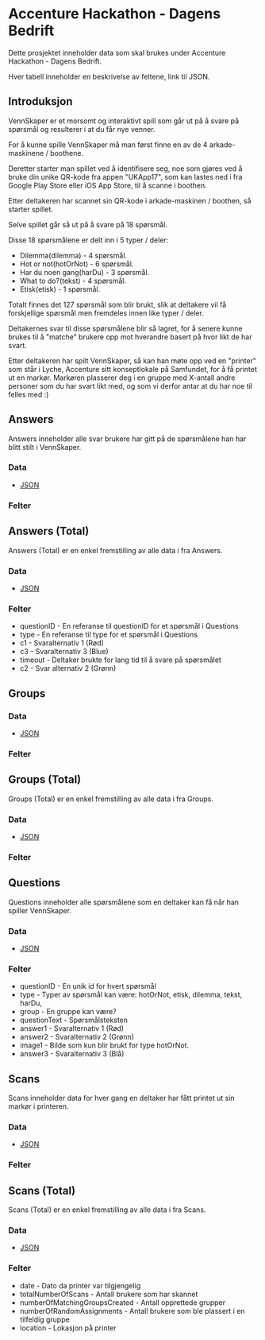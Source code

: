 # Accenture Hackathon - Dagens Bedrift

Dette prosjektet inneholder data som skal brukes under Accenture Hackathon - Dagens Bedrift.

Hver tabell inneholder en beskrivelse av feltene, link til JSON.

## Introduksjon

VennSkaper er et morsomt og interaktivt spill som går ut på å svare på spørsmål og resulterer i at du får nye venner.

For å kunne spille VennSkaper må man først finne en av de 4 arkade-maskinene / boothene.

Deretter starter man spillet ved å identifisere seg, noe som gjøres ved å bruke din unike QR-kode fra appen "UKApp17", som kan lastes ned i fra Google Play Store eller iOS App Store, til å scanne i boothen.

Etter deltakeren har scannet sin QR-kode i arkade-maskinen / boothen, så starter spillet.

Selve spillet går så ut på å svare på 18 spørsmål.

Disse 18 spørsmålene er delt inn i 5 typer / deler:

* Dilemma(dilemma) - 4 spørsmål.
* Hot or not(hotOrNot) - 6 spørsmål.
* Har du noen gang(harDu) - 3 spørsmål.
* What to do?(tekst) - 4 spørsmål.
* Etisk(etisk) - 1 spørsmål.

Totalt finnes det 127 spørsmål som blir brukt, slik at deltakere vil få forskjellige spørsmål men fremdeles innen like typer / deler.

Deltakernes svar til disse spørsmålene blir så lagret, for å senere kunne brukes til å "matche" brukere opp mot hverandre basert på hvor likt de har svart.

Etter deltakeren har spilt VennSkaper, så kan han møte opp ved en "printer" som står i Lyche, Accenture sitt konseptlokale på Samfundet, for å få printet ut en markør.
Markøren plasserer deg i en gruppe med X-antall andre personer som du har svart likt med, og som vi derfor antar at du har noe til felles med :)

## Answers

Answers inneholder alle svar brukere har gitt på de spørsmålene han har blitt stilt i VennSkaper.

### Data

* [JSON](https://github.com/langz/dagensbedrift/blob/master/answers/answers.json)

### Felter



## Answers (Total)

Answers (Total) er en enkel fremstilling av alle data i fra Answers.

### Data

* [JSON](https://github.com/langz/dagensbedrift/blob/master/answers-total/answers-total.json)

### Felter

* questionID - En referanse til questionID for et spørsmål i Questions
* type - En referanse til type for et spørsmål i Questions
* c1 - Svaralternativ 1 (Rød) 
* c3 - Svaralternativ 3 (Blue) 
* timeout - Deltaker brukte for lang tid til å svare på spørsmålet
* c2 - Svar alternativ 2 (Grønn)

## Groups

### Data

* [JSON](https://github.com/langz/dagensbedrift/blob/master/groups/groups.json)

### Felter



## Groups (Total)

Groups (Total) er en enkel fremstilling av alle data i fra Groups.

### Data

* [JSON](https://github.com/langz/dagensbedrift/blob/master/groups-total/groups-total.json)

### Felter

## Questions

Questions inneholder alle spørsmålene som en deltaker kan få når han spiller VennSkaper.

### Data

* [JSON](https://github.com/langz/dagensbedrift/blob/master/questions/questions.json)

### Felter

* questionID - En unik id for hvert spørsmål
* type - Typer av spørsmål kan være: hotOrNot, etisk, dilemma, tekst, harDu, 
* group - En gruppe kan være?
* questionText - Spørsmålsteksten
* answer1 - Svaralternativ 1 (Rød)
* answer2 - Svaralternativ 2 (Grønn)
* image1 - Bilde som kun blir brukt for type hotOrNot.
* answer3 - Svaralternativ 3 (Blå)

## Scans

Scans inneholder data for hver gang en deltaker har fått printet ut sin markør i printeren.

### Data

* [JSON](https://github.com/langz/dagensbedrift/blob/master/scans/scans.json)

### Felter



## Scans (Total)

Scans (Total) er en enkel fremstilling av alle data i fra Scans.

### Data

* [JSON](https://github.com/langz/dagensbedrift/blob/master/scans-total/scans-total.json)

### Felter

* date - Dato da printer var tilgjengelig
* totalNumberOfScans - Antall brukere som har skannet
* numberOfMatchingGroupsCreated - Antall opprettede grupper
* numberOfRandomAssignments - Antall brukere som ble plassert i en tilfeldig gruppe
* location - Lokasjon på printer